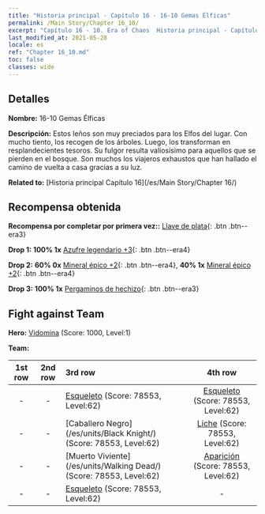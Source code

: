 ```yaml
---
title: "Historia principal - Capítulo 16 - 16-10 Gemas Élficas"
permalink: /Main Story/Chapter 16_10/
excerpt: "Capítulo 16 - 10. Era of Chaos  Historia principal - Capítulo 16_10. 16-10 Gemas Élficas"
last_modified_at: 2021-05-28
locale: es
ref: "Chapter 16_10.md"
toc: false
classes: wide
---
```


## Detalles

 **Nombre:** 16-10 Gemas Élficas

 **Descripción:** Estos leños son muy preciados para los Elfos del lugar. Con mucho tiento, los recogen de los árboles. Luego, los transforman en resplandecientes tesoros. Su fulgor resulta valiosísimo para aquellos que se pierden en el bosque. Son muchos los viajeros exhaustos que han hallado el camino de vuelta a casa gracias a su luz.

 **Related to:** [Historia principal Capítulo 16](/es/Main Story/Chapter 16/)

## Recompensa obtenida

 **Recompensa por completar por primera vez::** [Llave de plata](/ItemsES/con_693/){: .btn .btn--era3}

 **Drop 1:** **100% 1x** [Azufre legendario +3](/ItemsES/mat_57/){: .btn .btn--era4}

 **Drop 2:** **60% 0x** [Mineral épico +2](/ItemsES/mat_47/){: .btn .btn--era4}, **40% 1x** [Mineral épico +2](/ItemsES/mat_47/){: .btn .btn--era4}

 **Drop 3:** **100% 1x** [Pergaminos de hechizo](/ItemsES/con_694/){: .btn .btn--era3}


## Fight against Team
 **Hero:** [Vidomina](/es/heroes/Vidomina/) (Score: 1000, Level:1)

 **Team:**


  | 1st row | 2nd row | 3rd row | 4th row |
  |:----:|:----:|:----|:----:|
  | - | - | [Esqueleto](/es/units/Skeleton/) (Score: 78553, Level:62)  | [Esqueleto](/es/units/Skeleton/) (Score: 78553, Level:62)  |
  | - | - | [Caballero Negro](/es/units/Black Knight/) (Score: 78553, Level:62)  | [Liche](/es/units/Lich/) (Score: 78553, Level:62)  |
  | - | - | [Muerto Viviente](/es/units/Walking Dead/) (Score: 78553, Level:62)  | [Aparición](/es/units/Wight/) (Score: 78553, Level:62)  |
  | - | - | [Esqueleto](/es/units/Skeleton/) (Score: 78553, Level:62)  | - |


